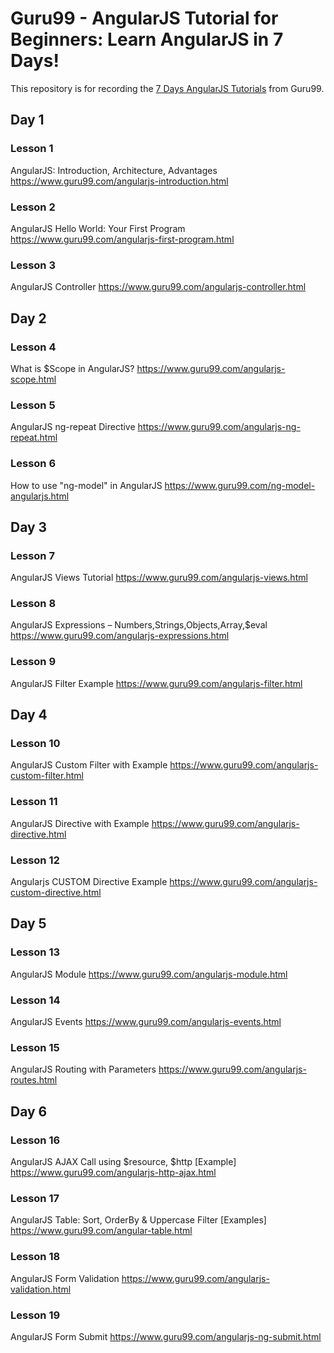 # Guru99 - AngularJS Tutorial for Beginners: Learn AngularJS in 7 Days!

This repository is for recording the [7 Days AngularJS Tutorials](https://www.guru99.com/angularjs-tutorial.html) from Guru99.

## Day 1
### Lesson 1
AngularJS: Introduction, Architecture, Advantages
https://www.guru99.com/angularjs-introduction.html
 
### Lesson 2
AngularJS Hello World: Your First Program
https://www.guru99.com/angularjs-first-program.html
 
### Lesson 3
AngularJS Controller
https://www.guru99.com/angularjs-controller.html

## Day 2

### Lesson 4
What is $Scope in AngularJS?
https://www.guru99.com/angularjs-scope.html
 
### Lesson 5
AngularJS ng-repeat Directive
https://www.guru99.com/angularjs-ng-repeat.html
 
### Lesson 6
How to use "ng-model" in AngularJS
https://www.guru99.com/ng-model-angularjs.html


## Day 3

### Lesson 7
AngularJS Views Tutorial
https://www.guru99.com/angularjs-views.html
 
### Lesson 8
AngularJS Expressions – Numbers,Strings,Objects,Array,$eval
https://www.guru99.com/angularjs-expressions.html
 
### Lesson 9
AngularJS Filter Example
https://www.guru99.com/angularjs-filter.html

## Day 4

### Lesson 10
AngularJS Custom Filter with Example
https://www.guru99.com/angularjs-custom-filter.html
 
### Lesson 11
AngularJS Directive with Example
https://www.guru99.com/angularjs-directive.html

 ### Lesson 12
Angularjs CUSTOM Directive Example
https://www.guru99.com/angularjs-custom-directive.html

## Day 5

### Lesson 13
AngularJS Module
https://www.guru99.com/angularjs-module.html

### Lesson 14
AngularJS Events
https://www.guru99.com/angularjs-events.html
 
### Lesson 15
AngularJS Routing with Parameters
https://www.guru99.com/angularjs-routes.html
 
## Day 6

### Lesson 16
AngularJS AJAX Call using $resource, $http [Example]
https://www.guru99.com/angularjs-http-ajax.html
 
### Lesson 17
AngularJS Table: Sort, OrderBy & Uppercase Filter [Examples]
https://www.guru99.com/angular-table.html
 
### Lesson 18
AngularJS Form Validation
https://www.guru99.com/angularjs-validation.html
 
### Lesson 19
AngularJS Form Submit
https://www.guru99.com/angularjs-ng-submit.html